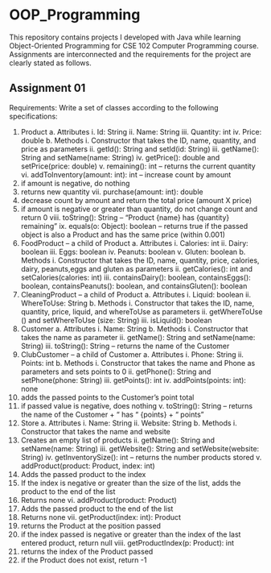 # OOP_Programming
This repository contains projects I developed with Java while learning Object-Oriented Programming for CSE 102 Computer Programming course. 
Assignments are interconnected and the requirements for the project are clearly stated as follows.

## Assignment 01
Requirements: Write a set of classes according to the following specifications:
1. Product
a. Attributes
i. Id: String
ii. Name: String
iii. Quantity: int
iv. Price: double
b. Methods
i. Constructor that takes the ID, name, quantity, and price as
parameters
ii. getId(): String and setId(id: String)
iii. getName(): String and setName(name: String)
iv. getPrice(): double and setPrice(price: double)
v. remaining(): int – returns the current quantity
vi. addToInventory(amount: int): int – increase count by amount
1. if amount is negative, do nothing
2. returns new quantity
vii. purchase(amount: int): double
1. decrease count by amount and return the total price
(amount X price)
2. if amount is negative or greater than quantity, do not
change count and return 0
viii. toString(): String – “Product {name} has {quantity} remaining”
ix. equals(o: Object): boolean – returns true if the passed object is
also a Product and has the same price (within 0.001)
2. FoodProduct – a child of Product
a. Attributes
i. Calories: int
ii. Dairy: boolean
iii. Eggs: boolean
iv. Peanuts: boolean
v. Gluten: boolean
b. Methods
i. Constructor that takes the ID, name, quantity, price, calories,
dairy, peanuts,eggs and gluten as parameters
ii. getCalories(): int and setCalories(calories: int)
iii. containsDairy(): boolean, containsEggs(): boolean,
containsPeanuts(): boolean, and containsGluten(): boolean
3. CleaningProduct – a child of Product
a. Attributes
i. Liquid: boolean
ii. WhereToUse: String
b. Methods
i. Constructor that takes the ID, name, quantity, price, liquid, and
whereToUse as parameters
ii. getWhereToUse () and setWhereToUse (size: String)
iii. isLiquid(): boolean
4. Customer
a. Attributes
i. Name: String
b. Methods
i. Constructor that takes the name as parameter
ii. getName(): String and setName(name: String)
iii. toString(): String – returns the name of the Customer
5. ClubCustomer – a child of Customer
a. Attributes
i. Phone: String
ii. Points: int
b. Methods
i. Constructor that takes the name and Phone as parameters and
sets points to 0
ii. getPhone(): String and setPhone(phone: String)
iii. getPoints(): int
iv. addPoints(points: int): none
1. adds the passed points to the Customer’s point total
2. if passed value is negative, does nothing
v. toString(): String – returns the name of the Customer + “ has “
{points} + “ points”
6. Store
a. Attributes
i. Name: String
ii. Website: String
b. Methods
i. Constructor that takes the name and website
1. Creates an empty list of products
ii. getName(): String and setName(name: String)
iii. getWebsite(): String and setWebsite(website: String)
iv. getInventorySize(): int – returns the number products stored
v. addProduct(product: Product, index: int)
1. Adds the passed product to the index
2. If the index is negative or greater than the size of the list,
adds the product to the end of the list
3. Returns none
vi. addProduct(product: Product)
1. Adds the passed product to the end of the list
2. Returns none
vii. getProduct(index: int): Product
1. returns the Product at the position passed
2. if the index passed is negative or greater than the index of
the last entered product, return null
viii. getProductIndex(p: Product): int
1. returns the index of the Product passed
2. if the Product does not exist, return -1
